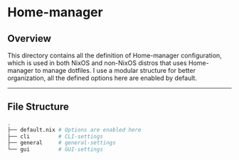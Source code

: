 # Home-manager

## Overview
This directory contains all the definition of Home-manager configuration, which is used in both NixOS and non-NixOS distros that uses Home-manager to manage dotfiles. I use a modular structure for better organization, all the defined options here are enabled by default.

---

## File Structure
```bash
.
├── default.nix # Options are enabled here
├── cli         # CLI-settings
├── general     # general-settings
└── gui         # GUI-settings
```
